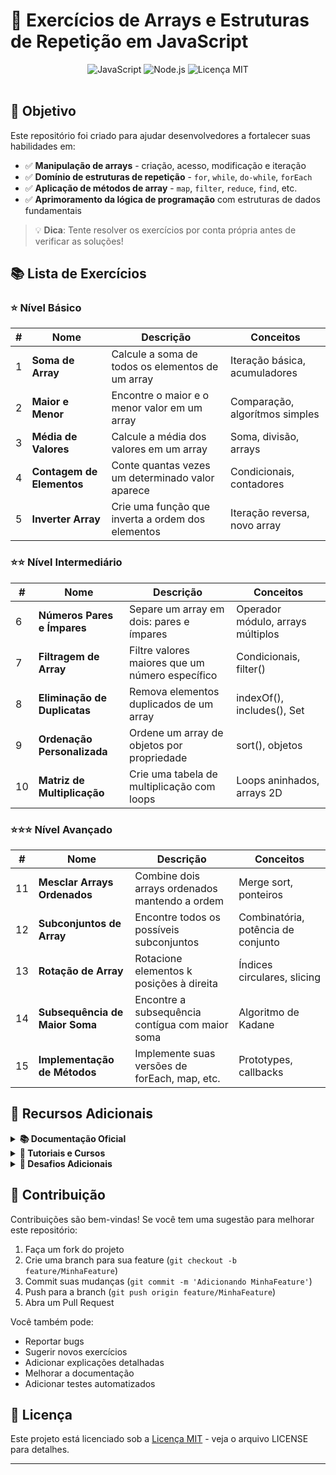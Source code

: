 # 🚀 Exercícios de Arrays e Estruturas de Repetição em JavaScript

<div align="center">
  <img src="https://img.shields.io/badge/JavaScript-F7DF1E?style=for-the-badge&logo=javascript&logoColor=black" alt="JavaScript" />
  <img src="https://img.shields.io/badge/Node.js-43853D?style=for-the-badge&logo=node.js&logoColor=white" alt="Node.js" />
  <img src="https://img.shields.io/badge/Licença-MIT-blue.svg" alt="Licença MIT" />
  <br>
</div>
<br>

## 📌 Objetivo

Este repositório foi criado para ajudar desenvolvedores a fortalecer suas habilidades em:

- ✅ **Manipulação de arrays** - criação, acesso, modificação e iteração
- ✅ **Domínio de estruturas de repetição** - `for`, `while`, `do-while`, `forEach`
- ✅ **Aplicação de métodos de array** - `map`, `filter`, `reduce`, `find`, etc.
- ✅ **Aprimoramento da lógica de programação** com estruturas de dados fundamentais

> 💡 **Dica**: Tente resolver os exercícios por conta própria antes de verificar as soluções!

## 📚 Lista de Exercícios

### ⭐ Nível Básico

| # | Nome | Descrição | Conceitos |
|---|------|-----------|-----------|
| 1 | **Soma de Array** | Calcule a soma de todos os elementos de um array | Iteração básica, acumuladores |
| 2 | **Maior e Menor** | Encontre o maior e o menor valor em um array | Comparação, algorítmos simples |
| 3 | **Média de Valores** | Calcule a média dos valores em um array | Soma, divisão, arrays |
| 4 | **Contagem de Elementos** | Conte quantas vezes um determinado valor aparece | Condicionais, contadores |
| 5 | **Inverter Array** | Crie uma função que inverta a ordem dos elementos | Iteração reversa, novo array |

### ⭐⭐ Nível Intermediário

| # | Nome | Descrição | Conceitos |
|---|------|-----------|-----------|
| 6 | **Números Pares e Ímpares** | Separe um array em dois: pares e ímpares | Operador módulo, arrays múltiplos |
| 7 | **Filtragem de Array** | Filtre valores maiores que um número específico | Condicionais, filter() |
| 8 | **Eliminação de Duplicatas** | Remova elementos duplicados de um array | indexOf(), includes(), Set |
| 9 | **Ordenação Personalizada** | Ordene um array de objetos por propriedade | sort(), objetos |
| 10 | **Matriz de Multiplicação** | Crie uma tabela de multiplicação com loops | Loops aninhados, arrays 2D |

### ⭐⭐⭐ Nível Avançado

| # | Nome | Descrição | Conceitos |
|---|------|-----------|-----------|
| 11 | **Mesclar Arrays Ordenados** | Combine dois arrays ordenados mantendo a ordem | Merge sort, ponteiros |
| 12 | **Subconjuntos de Array** | Encontre todos os possíveis subconjuntos | Combinatória, potência de conjunto |
| 13 | **Rotação de Array** | Rotacione elementos k posições à direita | Índices circulares, slicing |
| 14 | **Subsequência de Maior Soma** | Encontre a subsequência contígua com maior soma | Algoritmo de Kadane |
| 15 | **Implementação de Métodos** | Implemente suas versões de forEach, map, etc. | Prototypes, callbacks |

## 📘 Recursos Adicionais

<details>
<summary><b>📚 Documentação Oficial</b></summary>

- [MDN Web Docs - Arrays](https://developer.mozilla.org/pt-BR/docs/Web/JavaScript/Reference/Global_Objects/Array)
- [MDN Web Docs - Loops e iteração](https://developer.mozilla.org/pt-BR/docs/Web/JavaScript/Guide/Loops_and_iteration)
</details>

<details>
<summary><b>📖 Tutoriais e Cursos</b></summary>

- [JavaScript.info - Arrays](https://javascript.info/array)
- [JavaScript.info - Métodos de Array](https://javascript.info/array-methods)
- [freeCodeCamp - JavaScript Algorithms and Data Structures](https://www.freecodecamp.org/learn/javascript-algorithms-and-data-structures/)
</details>

<details>
<summary><b>🧠 Desafios Adicionais</b></summary>

- [LeetCode - Array Problems](https://leetcode.com/tag/array/)
- [HackerRank - Data Structures](https://www.hackerrank.com/domains/data-structures)
- [Exercism - JavaScript Track](https://exercism.io/tracks/javascript)
</details>

## 🤝 Contribuição

Contribuições são bem-vindas! Se você tem uma sugestão para melhorar este repositório:

1. Faça um fork do projeto
2. Crie uma branch para sua feature (`git checkout -b feature/MinhaFeature`)
3. Commit suas mudanças (`git commit -m 'Adicionando MinhaFeature'`)
4. Push para a branch (`git push origin feature/MinhaFeature`)
5. Abra um Pull Request

Você também pode:
- Reportar bugs
- Sugerir novos exercícios
- Adicionar explicações detalhadas
- Melhorar a documentação
- Adicionar testes automatizados

## 📜 Licença

Este projeto está licenciado sob a [Licença MIT](LICENSE) - veja o arquivo LICENSE para detalhes.

---